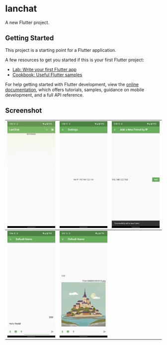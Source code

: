 # lanchat

A new Flutter project.

## Getting Started

This project is a starting point for a Flutter application.

A few resources to get you started if this is your first Flutter project:

- [Lab: Write your first Flutter app](https://docs.flutter.dev/get-started/codelab)
- [Cookbook: Useful Flutter samples](https://docs.flutter.dev/cookbook)

For help getting started with Flutter development, view the
[online documentation](https://docs.flutter.dev/), which offers tutorials,
samples, guidance on mobile development, and a full API reference.

## Screenshot
| ![Main Screen](examples/main_screen.png) | ![Settings](examples/settings.png)     | ![Add a New Friend](examples/add_friend.png) |
|-----------------------------------------|----------------------------------------|----------------------------------------------|
| ![Chat](examples/chat.png)              | ![Send Image](examples/send_image.png) |                                              |
